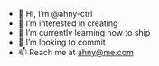 - 👋 Hi, I’m @ahny-ctrl
- 👀 I’m interested in creating
- 🌱 I’m currently learning how to ship
- 💞️ I’m looking to commit
- 📫 Reach me at ahny@me.com

<!---
ahny-ctrl/ahny-ctrl is a ✨ special ✨ repository because its `README.md` (this file) appears on your GitHub profile.
You can click the Preview link to take a look at your changes.
--->
